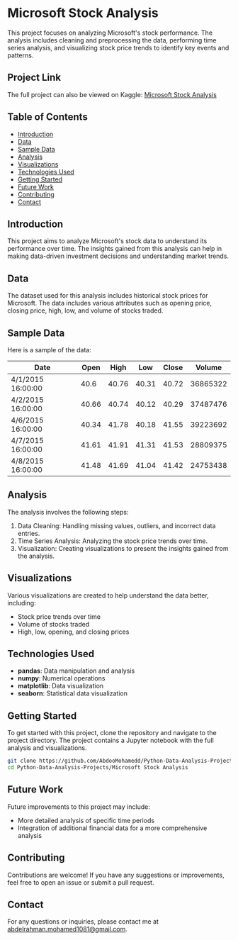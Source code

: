 # Microsoft Stock Analysis

This project focuses on analyzing Microsoft's stock performance. The analysis includes cleaning and preprocessing the data, performing time series analysis, and visualizing stock price trends to identify key events and patterns.

## Project Link

The full project can also be viewed on Kaggle: [Microsoft Stock Analysis](https://www.kaggle.com/code/abdoomoh/microsoft-stock-analysis)

## Table of Contents

- [Introduction](#introduction)
- [Data](#data)
- [Sample Data](#sample-data)
- [Analysis](#analysis)
- [Visualizations](#visualizations)
- [Technologies Used](#technologies-used)
- [Getting Started](#getting-started)
- [Future Work](#future-work)
- [Contributing](#contributing)
- [Contact](#contact)

## Introduction

This project aims to analyze Microsoft's stock data to understand its performance over time. The insights gained from this analysis can help in making data-driven investment decisions and understanding market trends.

## Data

The dataset used for this analysis includes historical stock prices for Microsoft. The data includes various attributes such as opening price, closing price, high, low, and volume of stocks traded.

## Sample Data

Here is a sample of the data:

| Date                | Open  | High  | Low   | Close | Volume   |
|---------------------|-------|-------|-------|-------|----------|
| 4/1/2015 16:00:00   | 40.6  | 40.76 | 40.31 | 40.72 | 36865322 |
| 4/2/2015 16:00:00   | 40.66 | 40.74 | 40.12 | 40.29 | 37487476 |
| 4/6/2015 16:00:00   | 40.34 | 41.78 | 40.18 | 41.55 | 39223692 |
| 4/7/2015 16:00:00   | 41.61 | 41.91 | 41.31 | 41.53 | 28809375 |
| 4/8/2015 16:00:00   | 41.48 | 41.69 | 41.04 | 41.42 | 24753438 |

## Analysis

The analysis involves the following steps:
1. Data Cleaning: Handling missing values, outliers, and incorrect data entries.
2. Time Series Analysis: Analyzing the stock price trends over time.
3. Visualization: Creating visualizations to present the insights gained from the analysis.

## Visualizations

Various visualizations are created to help understand the data better, including:
- Stock price trends over time
- Volume of stocks traded
- High, low, opening, and closing prices

## Technologies Used

- **pandas**: Data manipulation and analysis
- **numpy**: Numerical operations
- **matplotlib**: Data visualization
- **seaborn**: Statistical data visualization

## Getting Started

To get started with this project, clone the repository and navigate to the project directory. The project contains a Jupyter notebook with the full analysis and visualizations.

```bash
git clone https://github.com/AbdooMohamedd/Python-Data-Analysis-Projects.git
cd Python-Data-Analysis-Projects/Microsoft Stock Analysis
```

## Future Work

Future improvements to this project may include:
- More detailed analysis of specific time periods
- Integration of additional financial data for a more comprehensive analysis

## Contributing

Contributions are welcome! If you have any suggestions or improvements, feel free to open an issue or submit a pull request.

## Contact

For any questions or inquiries, please contact me at [abdelrahman.mohamed1081@gmail.com](mailto:abdelrahman.mohamed1081@gmail.com).
